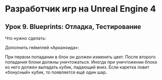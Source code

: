 # Разработчик игр на Unreal Engine 4

## Урок 9. Blueprints: Отладка, Тестирование
Что нужно сделать:

Дополнить геймплей «Арканоида»:

При первом попадании в блок он должен изменить цвет. После второго попадания блоки должны уничтожаться.
Иногда при уничтожении блока из него должен выпадать кубик, падающий вниз. Если каретка ловит «бонусный» кубик, то появляется ещё один шар.